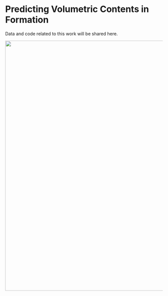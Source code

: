 # Predicting Volumetric Contents in Formation 

Data and code related to this work will be shared here.

<p align="center">
  <img width="800" src="https://github.com/Hamid-Reza-Mousavi/Predicting-volumetric-contents/tree/main/fig/homa-11.jpg" />
</p>

